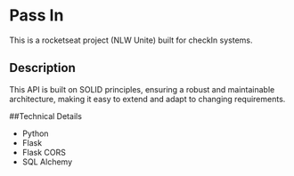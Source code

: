 # Pass In
This is a rocketseat project (NLW Unite) built for checkIn systems.

## Description
This API is built on SOLID principles, ensuring a robust and maintainable architecture, making it easy to extend and adapt to changing requirements.

##Technical Details

* Python
* Flask
* Flask CORS
* SQL Alchemy
